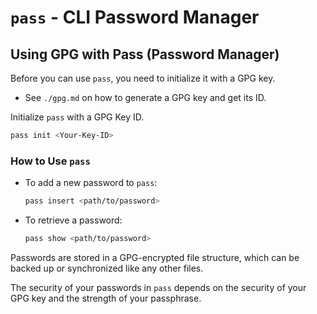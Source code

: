 # `pass` - CLI Password Manager

## Using GPG with Pass (Password Manager)

Before you can use `pass`, you need to initialize it with a GPG key.
* See `./gpg.md` on how to generate a GPG key and get its ID.


Initialize `pass` with a GPG Key ID.
```bash  
pass init <Your-Key-ID>  
```

### How to Use `pass`

* To add a new password to `pass`:
    ```bash
    pass insert <path/to/password>
    ```
* To retrieve a password: 
    ```bash
    pass show <path/to/password>
    ```

Passwords are stored in a GPG-encrypted file structure, which can
be backed up or synchronized like any other files.

The security of your passwords in `pass` depends on the security
of your GPG key and the strength of your passphrase.
